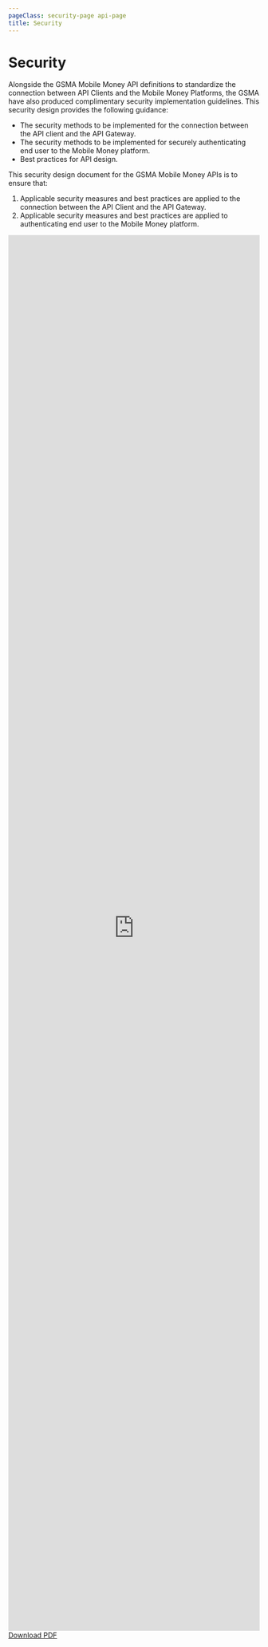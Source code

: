 ```yaml
---
pageClass: security-page api-page
title: Security
---
```


# Security

Alongside the GSMA Mobile Money API definitions to standardize the connection between API Clients and the Mobile Money Platforms, the GSMA have also produced complimentary security implementation guidelines. This security design provides the following guidance:

- The security methods to be implemented for the connection between the API client and the API Gateway.
- The security methods to be implemented for securely authenticating end user to the Mobile Money platform. 
- Best practices for API design.

This security design document for the GSMA Mobile Money APIs is to ensure that:

1. Applicable security measures and best practices are applied to the connection between the API Client and the API Gateway.
2. Applicable security measures and best practices are applied to authenticating end user to the Mobile Money platform. 


<iframe
    src="https://developer.mobilemoneyapi.io/sites/default/files/GSMA_MM_API_Security_Design.pdf"
    type="application/pdf"
    frameborder="0"
    style="border:0; top:0px; left:0px; bottom:0px; right:0px; width:100%; height: 70vh;">
</iframe>

<div class="buttons-holder text-center">
  <a href="https://developer.mobilemoneyapi.io/sites/default/files/GSMA_MM_API_Security_Design.pdf" class="btn btn--accent">Download PDF</a>
</div>